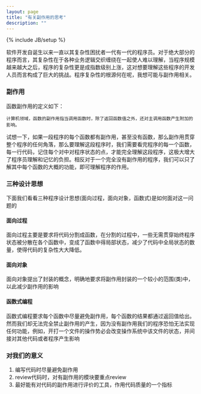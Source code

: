 ```yaml
---
layout: page
title: "有关副作用的思考"
description: ""
---
```

{% include JB/setup %}


软件开发自诞生以来一直以其复杂性困扰者一代有一代的程序员。对于绝大部分的程序而言，其复杂性在于各种业务逻辑交织缠绕在一起使人难以理解，当程序规模越来越大之后，程序的复杂性更是成指数级别上涨，这对想要理解这些程序的开发人员而言构成了巨大的挑战。程序复杂性的根源何在呢，我想可能与副作用相关。

### 副作用
函数副作用的定义如下：

    计算机领域，函数的副作用指当调用函数时，除了返回函数值之外，还对主调用函数产生附加的影响。


试想一下，如果一段程序的每个函数都有副作用，甚至没有函数，那么副作用贯穿整个程序的任何角落，那么要理解这段程序时，我们需要看完程序的每一个函数，每一行代码，记住每个对中对程序状态的点，才能完全理解这段程序，这极大增大了程序员理解和记忆的负担。相反对于一个完全没有副作用的程序，我们可以只了解其中每个函数的大概的功能，即可理解程序的作用。
<br/>

### 三种设计思想
下面我们看看三种程序设计思想(面向过程，面向对象，函数式)是如何面对这一问题的

#### 面向过程
面向过程主要是要求将代码分割成函数，在分割的过程中，一些无需贯穿始终程序状态被分散在各个函数中，变成了函数中得局部状态，减少了代码中全局状态的数量，使得代码的复杂性大大降低。

#### 面向对象
面向对象提出了封装的概念，明确地要求将副作用封装的一个较小的范围(类)中，以此减少副作用的影响

#### 函数式编程
函数式编程要求每个函数中尽量避免副作用，每个函数的结果都通过返回值给出。
<br/>
然而我们却无法完全禁止副作用的产生，因为没有副作用我们的程序恐怕无法实现任何功能，例如，开打一个文件的操作势必会改变操作系统中该文件的状态，并间接对其他代码或者程序产生影响

### 对我们的意义
1. 编写代码时尽量避免副作用
2. review代码时，对有副作用的模块要重点review
3. 最好能有对代码的副作用进行评价的工具，作用代码质量的一个指标
